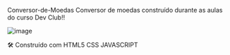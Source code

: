 Conversor-de-Moedas
Conversor de moedas construído durante as aulas do curso Dev Club!!

![image](https://github.com/Thiagohpaes/Conversor-de-Moedas/assets/73676802/035e21c9-be67-451c-b700-b4ffe969d663)


🛠️ Construído com
HTML5
CSS
JAVASCRIPT
